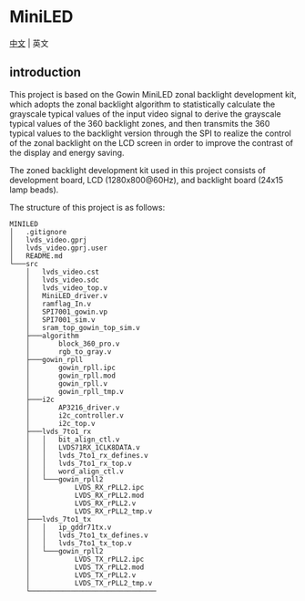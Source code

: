 # MiniLED

[中文](README.md) | 英文

## introduction

This project is based on the Gowin MiniLED zonal backlight development kit, which adopts the zonal backlight algorithm to statistically calculate the grayscale typical values of the input video signal to derive the grayscale typical values of the 360 backlight zones, and then transmits the 360 typical values to the backlight version through the SPI to realize the control of the zonal backlight on the LCD screen in order to improve the contrast of the display and energy saving.

The zoned backlight development kit used in this project consists of development board, LCD (1280x800@60Hz), and backlight board (24x15 lamp beads).

The structure of this project is as follows:
```
MINILED
│   .gitignore
│   lvds_video.gprj
│   lvds_video.gprj.user
│   README.md
└───src
    │   lvds_video.cst
    │   lvds_video.sdc
    │   lvds_video_top.v
    │   MiniLED_driver.v
    │   ramflag_In.v
    │   SPI7001_gowin.vp
    │   SPI7001_sim.v
    │   sram_top_gowin_top_sim.v
    ├───algorithm
    │       block_360_pro.v
    │       rgb_to_gray.v
    ├───gowin_rpll
    │       gowin_rpll.ipc
    │       gowin_rpll.mod
    │       gowin_rpll.v
    │       gowin_rpll_tmp.v
    ├───i2c
    │       AP3216_driver.v
    │       i2c_controller.v
    │       i2c_top.v
    ├───lvds_7to1_rx
    │   │   bit_align_ctl.v
    │   │   LVDS71RX_1CLK8DATA.v
    │   │   lvds_7to1_rx_defines.v
    │   │   lvds_7to1_rx_top.v
    │   │   word_align_ctl.v
    │   └───gowin_rpll2
    │           LVDS_RX_rPLL2.ipc
    │           LVDS_RX_rPLL2.mod
    │           LVDS_RX_rPLL2.v
    │           LVDS_RX_rPLL2_tmp.v
    ├───lvds_7to1_tx
    │   │   ip_gddr71tx.v
    │   │   lvds_7to1_tx_defines.v
    │   │   lvds_7to1_tx_top.v
    │   └───gowin_rpll2
    │           LVDS_TX_rPLL2.ipc
    │           LVDS_TX_rPLL2.mod
    │           LVDS_TX_rPLL2.v
    │           LVDS_TX_rPLL2_tmp.v
    └───────────────────────────────
```